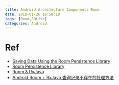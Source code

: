 ```yaml
---
title: Android Architecture Components Room
date: 2018-01-26 16:58:18
tags: [Room,SQLite]
categories: Android
---
```


<!-- more -->

# Ref

* [Saving Data Using the Room Persistence Library](https://developer.android.com/training/data-storage/room/index.html)
* [Room Persistence Library](https://developer.android.com/topic/libraries/architecture/room.html)
* [Room & RxJava](https://medium.com/google-developers/room-rxjava-acb0cd4f3757)
* [Android Room + RxJava 查询记录不存在的处理方法](http://blog.nex3z.com/2017/10/31/android-room-rxjava-%E6%9F%A5%E8%AF%A2%E8%AE%B0%E5%BD%95%E4%B8%8D%E5%AD%98%E5%9C%A8%E7%9A%84%E5%A4%84%E7%90%86%E6%96%B9%E6%B3%95/)